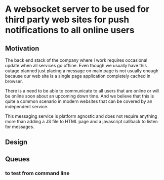 # A websocket server to be used for third party web sites for push notifications to all online users

## Motivation

The back end stack of the company where I work requires occasional update when all services go offline.
Even though we usually have this outage planned just placing a message on main page is not usually enough because our web site
is a single page application completely cached in browser.

There is a need to be able to communicate to all users that are online or will be online soon about an upcoming down time.
And we believe that this is quite a common scenario in modern websites that can be covered by an independent service.

This messaging service is platform agnostic and does not require anything more than adding a JS file to HTML page and a javascript
callback to listen for messages.

## Design

## Queues

### to test from command line
